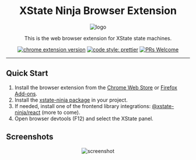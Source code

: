 <div align="center">
  <h1>XState Ninja Browser Extension</h1>
  <img src="https://user-images.githubusercontent.com/489018/182801436-1a9c7cfd-9c67-4343-a430-17ec63f0ff3b.png" alt="logo" />
  <p>This is the web browser extension for XState state machines.</p>
  <p>
    <a href="https://chrome.google.com/webstore/detail/xstate-ninja/cogeldipmkjdfjgjkghlmhehejpmcfif"><img src="https://img.shields.io/chrome-web-store/v/cogeldipmkjdfjgjkghlmhehejpmcfif" alt="chrome extension version" /></a>
    <a href="https://github.com/prettier/prettier"><img src="https://img.shields.io/badge/code_style-prettier-ff69b4.svg" alt="code style: prettier" /></a>
    <a href="http://makeapullrequest.com"><img src="https://img.shields.io/badge/PRs-welcome-brightgreen.svg" alt="PRs Welcome" /></a>
  </p>
  <hr/>
</div>

## Quick Start

1. Install the browser extension from the [Chrome Web Store](https://chrome.google.com/webstore/detail/xstate-ninja/cogeldipmkjdfjgjkghlmhehejpmcfif) or [Firefox Add-ons](https://addons.mozilla.org/en-US/firefox/addon/xstate-ninja/).
2. Install the [xstate-ninja package](https://github.com/rlaffers/xstate-ninja) in your project.
3. If needed, install one of the frontend library integrations: [@xstate-ninja/react](https://github.com/rlaffers/xstate-ninja/tree/master/packages/xstate-ninja-react) (more to come).
4. Open browser devtools (F12) and select the XState panel.

## Screenshots

<div align="center">
  <img src="https://user-images.githubusercontent.com/489018/193230455-1499360e-79b4-4e38-903c-befd6d311eb6.png" alt="screenshot" />
</div>
